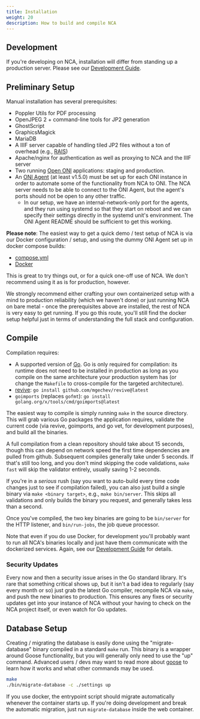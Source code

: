 ```yaml
---
title: Installation
weight: 20
description: How to build and compile NCA
---
```


## Development

If you're developing on NCA, installation will differ from standing up a
production server. Please see our [Development Guide][dev-guide].

[dev-guide]: <{{% ref "/contributing/dev-guide" %}}>

## Preliminary Setup

Manual installation has several prerequisites:

- Poppler Utils for PDF processing
- OpenJPEG 2 + command-line tools for JP2 generation
- GhostScript
- GraphicsMagick
- MariaDB
- A IIIF server capable of handling tiled JP2 files without a ton of overhead (e.g.,
  [RAIS](https://github.com/uoregon-libraries/rais-image-server))
- Apache/nginx for authentication as well as proxying to NCA and the IIIF server
- Two running [Open ONI][oni] applications: staging and production.
- An [ONI Agent][agent] (at least v1.5.0) must be set up for each ONI instance
  in order to automate some of the functionality from NCA to ONI. The NCA
  server needs to be able to connect to the ONI Agent, but the agent's ports
  should not be open to any other traffic.
  - In our setup, we have an internal-network-only port for the agents, and
    they run using systemd so that they start on reboot and we can specify
    their settings directly in the systemd unit's environment. The ONI Agent
    README should be sufficient to get this working.

[oni]: <https://github.com/open-oni/open-oni>
[agent]: <https://github.com/open-oni/oni-agent>

**Please note**: The easiest way to get a quick demo / test setup of NCA is via
our Docker configuration / setup, and using the dummy ONI Agent set up in
docker compose builds:

- [compose.yml][compose.yml]
- [Docker][docker-dir]

[compose.yml]: <https://github.com/uoregon-libraries/newspaper-curation-app/blob/main/compose.yml>
[docker-dir]: <https://github.com/uoregon-libraries/newspaper-curation-app/tree/main/docker>

This is great to try things out, or for a quick one-off use of NCA. We don't
recommend using it as is for production, however.

We strongly recommend either crafting your own containerized setup with a mind
to production reliability (which we haven't done) or just running NCA on bare
metal - once the prerequisites above are installed, the rest of NCA is very
easy to get running. If you go this route, you'll still find the docker setup
helpful just in terms of understanding the full stack and configuration.

## Compile

Compilation requires:

- A supported version of [Go](https://golang.org/dl/). Go is only required for
  compilation: its runtime does not need to be installed in production as long
  as you compile on the same architecture your production system has (or change
  the `Makefile` to cross-compile for the targeted architecture).
- [revive](https://github.com/mgechev/revive): `go install github.com/mgechev/revive@latest`
- `goimports` (replaces `gofmt`): `go install golang.org/x/tools/cmd/goimports@latest`

The easiest way to compile is simply running `make` in the source directory.
This will grab various Go packages the application requires, validate the
current code (via revive, goimports, and go vet, for development purposes), and
build all the binaries.

A full compilation from a clean repository should take about 15 seconds, though
this can depend on network speed the first time dependencies are pulled from
github. Subsequent compiles generally take under 5 seconds. If that's still
too long, and you don't mind skipping the code validations, `make fast` will
skip the validator entirely, usually saving 1-2 seconds.

If you're in a *serious* rush (say you want to auto-build every time code
changes just to see if compilation failed), you can also just build a single
binary via `make <binary target>`, e.g., `make bin/server`. This skips all
validations and only builds the binary you request, and generally takes less
than a second.

Once you've compiled, the two key binaries are going to be `bin/server` for the
HTTP listener, and `bin/run-jobs`, the job queue processor.

Note that even if you do use Docker, for development you'll probably want to
run all NCA's binaries locally and just have them communicate with the
dockerized services. Again, see our [Development Guide][dev-guide] for details.

### Security Updates

Every now and then a security issue arises in the Go standard library. It's
rare that something critical shows up, but it isn't a bad idea to regularly
(say every month or so) just grab the latest Go compiler, recompile NCA via
`make`, and push the new binaries to production. This ensures any fixes or
security updates get into your instance of NCA without your having to check on
the NCA project itself, or even watch for Go updates.

## Database Setup

Creating / migrating the database is easily done using the "migrate-database"
binary compiled in a standard `make` run. This binary is a wrapper around Goose
functionality, but you will generally only need to use the "up" command.
Advanced users / devs may want to read more about [goose][goose] to learn how
it works and what other commands may be used.

[goose]: <https://github.com/pressly/goose>

```bash
make
./bin/migrate-database -c ./settings up
```

If you use docker, the entrypoint script should migrate automatically whenever
the container starts up. If you're doing development and break the automatic
migration, just run `migrate-database` inside the web container.
